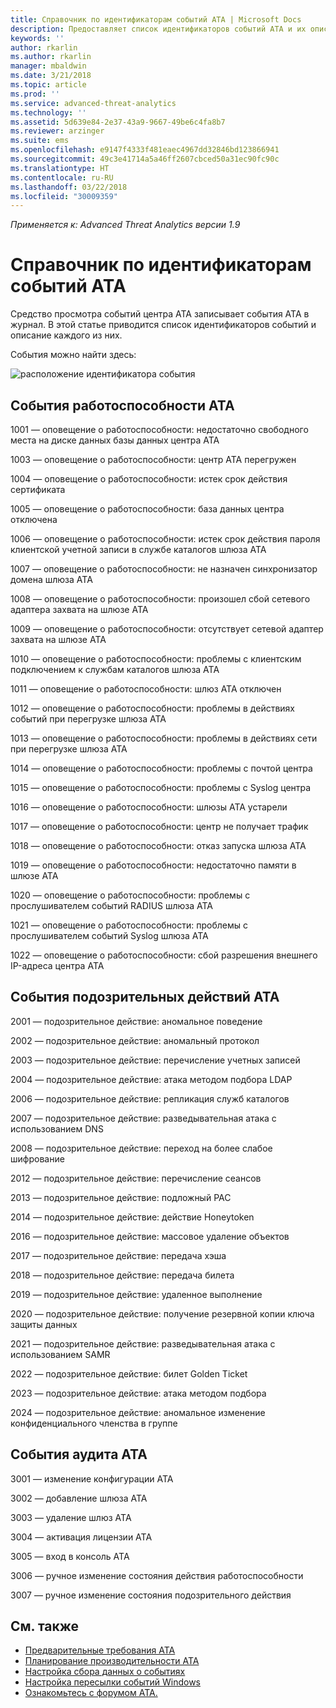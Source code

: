```yaml
---
title: Справочник по идентификаторам событий ATA | Microsoft Docs
description: Предоставляет список идентификаторов событий ATA и их описания.
keywords: ''
author: rkarlin
ms.author: rkarlin
manager: mbaldwin
ms.date: 3/21/2018
ms.topic: article
ms.prod: ''
ms.service: advanced-threat-analytics
ms.technology: ''
ms.assetid: 5d639e84-2e37-43a9-9667-49be6c4fa8b7
ms.reviewer: arzinger
ms.suite: ems
ms.openlocfilehash: e9147f4333f481eaec4967dd32846bd123866941
ms.sourcegitcommit: 49c3e41714a5a46ff2607cbced50a31ec90fc90c
ms.translationtype: HT
ms.contentlocale: ru-RU
ms.lasthandoff: 03/22/2018
ms.locfileid: "30009359"
---
```

*Применяется к: Advanced Threat Analytics версии 1.9*


# <a name="ata-event-id-reference"></a>Справочник по идентификаторам событий ATA

Средство просмотра событий центра ATA записывает события ATA в журнал. В этой статье приводится список идентификаторов событий и описание каждого из них.

События можно найти здесь:

![расположение идентификатора события](./media/event-id-location.png)

## <a name="ata-health-events"></a>События работоспособности ATA

1001 — оповещение о работоспособности: недостаточно свободного места на диске данных базы данных центра ATA 

1003 — оповещение о работоспособности: центр ATA перегружен 

1004 — оповещение о работоспособности: истек срок действия сертификата 

1005 — оповещение о работоспособности: база данных центра отключена 

1006 — оповещение о работоспособности: истек срок действия пароля клиентской учетной записи в службе каталогов шлюза ATA 

1007 — оповещение о работоспособности: не назначен синхронизатор домена шлюза ATA 

1008 — оповещение о работоспособности: произошел сбой сетевого адаптера захвата на шлюзе ATA 

1009 — оповещение о работоспособности: отсутствует сетевой адаптер захвата на шлюзе ATA 

1010 — оповещение о работоспособности: проблемы с клиентским подключением к службам каталогов шлюза ATA 

1011 — оповещение о работоспособности: шлюз ATA отключен 

1012 — оповещение о работоспособности: проблемы в действиях событий при перегрузке шлюза ATA 

1013 — оповещение о работоспособности: проблемы в действиях сети при перегрузке шлюза ATA 

1014 — оповещение о работоспособности: проблемы с почтой центра 

1015 — оповещение о работоспособности: проблемы с Syslog центра 

1016 — оповещение о работоспособности: шлюзы ATA устарели 

1017 — оповещение о работоспособности: центр не получает трафик 

1018 — оповещение о работоспособности: отказ запуска шлюза ATA 

1019 — оповещение о работоспособности: недостаточно памяти в шлюзе ATA 

1020 — оповещение о работоспособности: проблемы с прослушивателем событий RADIUS шлюза ATA 

1021 — оповещение о работоспособности: проблемы с прослушивателем событий Syslog шлюза ATA 

1022 — оповещение о работоспособности: сбой разрешения внешнего IP-адреса центра ATA 
 
## <a name="ata-suspicious-activity-events"></a>События подозрительных действий ATA

2001 — подозрительное действие: аномальное поведение 

2002 — подозрительное действие: аномальный протокол 

2003 — подозрительное действие: перечисление учетных записей 

2004 — подозрительное действие: атака методом подбора LDAP 

2006 — подозрительное действие: репликация служб каталогов 

2007 — подозрительное действие: разведывательная атака с использованием DNS 

2008 — подозрительное действие: переход на более слабое шифрование 

2012 — подозрительное действие: перечисление сеансов 

2013 — подозрительное действие: подложный PAC 

2014 — подозрительное действие: действие Honeytoken 

2016 — подозрительное действие: массовое удаление объектов 

2017 — подозрительное действие: передача хэша 

2018 — подозрительное действие: передача билета 

2019 — подозрительное действие: удаленное выполнение 

2020 — подозрительное действие: получение резервной копии ключа защиты данных 

2021 — подозрительное действие: разведывательная атака с использованием SAMR 

2022 — подозрительное действие: билет Golden Ticket 

2023 — подозрительное действие: атака методом подбора 

2024 — подозрительное действие: аномальное изменение конфиденциального членства в группе  

## <a name="ata-auditing-events"></a>События аудита ATA

3001 — изменение конфигурации ATA 

3002 — добавление шлюза ATA

3003 — удаление шлюз ATA

3004 — активация лицензии ATA

3005 — вход в консоль ATA

3006 — ручное изменение состояния действия работоспособности 

3007 — ручное изменение состояния подозрительного действия 


## <a name="see-also"></a>См. также
- [Предварительные требования ATA](ata-prerequisites.md)
- [Планирование производительности ATA](ata-capacity-planning.md)
- [Настройка сбора данных о событиях](configure-event-collection.md)
- [Настройка пересылки событий Windows](configure-event-collection.md#configuring-windows-event-forwarding)
- [Ознакомьтесь с форумом ATA.](https://social.technet.microsoft.com/Forums/security/home?forum=mata)
